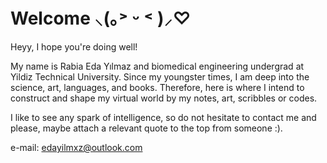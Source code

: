 # Welcome ⸜(｡˃ ᵕ ˂ )⸝♡

Heyy, I hope you're doing well! 

My name is Rabia Eda Yılmaz and biomedical engineering undergrad at Yildiz Technical University. Since my youngster times, I am deep into the science, art, languages, and books. Therefore, here is where I intend to construct and shape my virtual world by my notes, art, scribbles or codes.

I like to see any spark of intelligence, so do not hesitate to contact me and please, maybe attach a relevant quote to the top from someone :).

e-mail: edayilmxz@outlook.com
